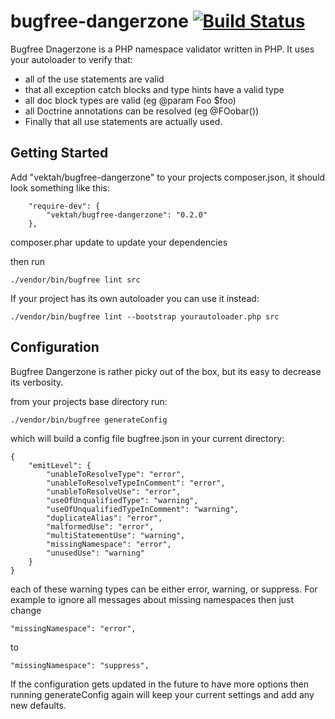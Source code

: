 bugfree-dangerzone [![Build Status](https://travis-ci.org/Vektah/bugfree-dangerzone.png?branch=master)](https://travis-ci.org/Vektah/bugfree-dangerzone)
==================

Bugfree Dnagerzone is a PHP namespace validator written in PHP. It uses your autoloader to verify that:
 - all of the use statements are valid
 - that all exception catch blocks and type hints have a valid type
 - all doc block types are valid (eg @param Foo $foo)
 - all Doctrine annotations can be resolved (eg @FOobar()) 
 - Finally that all use statements are actually used.
 
 
Getting Started
---------------

Add "vektah/bugfree-dangerzone" to your projects composer.json, it should look something like this:
```
    "require-dev": {
        "vektah/bugfree-dangerzone": "0.2.0"
    },
```

composer.phar update to update your dependencies


then run 
```
./vendor/bin/bugfree lint src
```


If your project has its own autoloader you can use it instead:
```
./vendor/bin/bugfree lint --bootstrap yourautoloader.php src
```


Configuration
-------------

Bugfree Dangerzone is rather picky out of the box, but its easy to decrease its verbosity.

from your projects base directory run:
```
./vendor/bin/bugfree generateConfig
```

which will build a config file bugfree.json in your current directory:
```
{
    "emitLevel": {
        "unableToResolveType": "error",
        "unableToResolveTypeInComment": "error",
        "unableToResolveUse": "error",
        "useOfUnqualifiedType": "warning",
        "useOfUnqualifiedTypeInComment": "warning",
        "duplicateAlias": "error",
        "malformedUse": "error",
        "multiStatementUse": "warning",
        "missingNamespace": "error",
        "unusedUse": "warning"
    }
}
```

each of these warning types can be either error, warning, or suppress. For example to
ignore all messages about missing namespaces then just change 
```
"missingNamespace": "error",
``` 
to
```
"missingNamespace": "suppress",
```

If the configuration gets updated in the future to have more options then running generateConfig again will keep your
current settings and add any new defaults.
